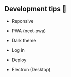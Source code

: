 ## Development tips :rocket:

- Reponsive

- PWA (next-pwa)

- Dark theme

- Log in

- Deploy

- Electron (Desktop)
<!--
  [how to deploy](https://www.notion.so/Deploy-Podcastr-2142f78ad75c4b32b2e4dc9e22c46189)
-->

